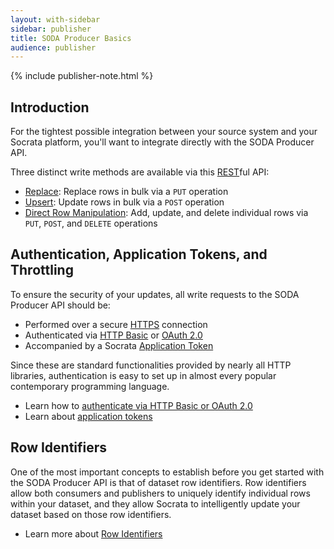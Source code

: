 ```yaml
---
layout: with-sidebar
sidebar: publisher
title: SODA Producer Basics
audience: publisher
---
```


{% include publisher-note.html %}

## Introduction

For the tightest possible integration between your source system and your Socrata platform, you'll want to integrate directly with the SODA Producer API.

Three distinct write methods are available via this [REST](https://en.wikipedia.org/wiki/Representational_state_transfer)ful API:

- [Replace](/publishers/replace.html): Replace rows in bulk via a `PUT` operation
- [Upsert](/publishers/upsert.html): Update rows in bulk via a `POST` operation
- [Direct Row Manipulation](/publishers/direct-row-manipulation.html): Add, update, and delete individual rows via `PUT`, `POST`, and `DELETE` operations

## Authentication, Application Tokens, and Throttling

To ensure the security of your updates, all write requests to the SODA Producer API should be:

- Performed over a secure [HTTPS](http://en.wikipedia.org/wiki/Https) connection
- Authenticated via [HTTP Basic](https://en.wikipedia.org/wiki/Basic_access_authentication) or [OAuth 2.0](http://en.wikipedia.org/wiki/OAuth#OAuth_2.0)
- Accompanied by a Socrata [Application Token](/docs/app-tokens.html)

Since these are standard functionalities provided by nearly all HTTP libraries, authentication is easy to set up in almost every popular contemporary programming language.

<ul class="well">
  <li>Learn how to <a href="/docs/authentication.html">authenticate via HTTP Basic or OAuth 2.0</a></li>
  <li>Learn about <a href="/docs/app-tokens.html">application tokens</a></li>
</ul>

## Row Identifiers

One of the most important concepts to establish before you get started with the SODA Producer API is that of dataset row identifiers. Row identifiers allow both consumers and publishers to uniquely identify individual rows within your dataset, and they allow Socrata to intelligently update your dataset based on those row identifiers.

<ul class="well">
  <li>Learn more about <a href="/docs/row-identifiers.html">Row Identifiers</a></li>
</ul>
